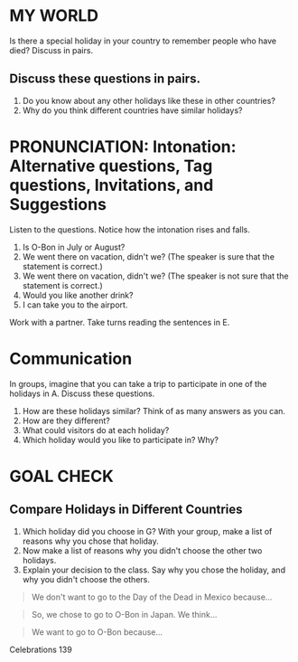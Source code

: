 # MY WORLD
Is there a special holiday in your country to remember people who have died? Discuss in pairs.

## Discuss these questions in pairs.
1. Do you know about any other holidays like these in other countries?
2. Why do you think different countries have similar holidays?

# PRONUNCIATION: Intonation: Alternative questions, Tag questions, Invitations, and Suggestions

Listen to the questions. Notice how the intonation rises and falls.
1. Is O-Bon in July or August?
2. We went there on vacation, didn't we? (The speaker is sure that the statement is correct.)
3. We went there on vacation, didn't we? (The speaker is not sure that the statement is correct.)
4. Would you like another drink?
5. I can take you to the airport.

Work with a partner. Take turns reading the sentences in E.

# Communication

In groups, imagine that you can take a trip to participate in one of the holidays in A. Discuss these questions.
1. How are these holidays similar? Think of as many answers as you can.
2. How are they different?
3. What could visitors do at each holiday?
4. Which holiday would you like to participate in? Why?

# GOAL CHECK

## Compare Holidays in Different Countries

1. Which holiday did you choose in G? With your group, make a list of reasons why you chose that holiday.
2. Now make a list of reasons why you didn't choose the other two holidays.
3. Explain your decision to the class. Say why you chose the holiday, and why you didn't choose the others.

> We don't want to go to the Day of the Dead in Mexico because...

> So, we chose to go to O-Bon in Japan. We think...

> We want to go to O-Bon because...

Celebrations 139